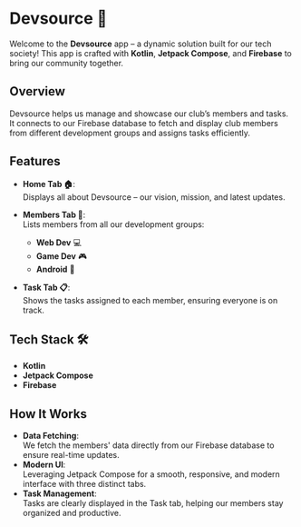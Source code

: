 # Devsource 🚀

Welcome to the **Devsource** app – a dynamic solution built for our tech society! This app is crafted with **Kotlin**, **Jetpack Compose**, and **Firebase** to bring our community together.

## Overview
Devsource helps us manage and showcase our club’s members and tasks. It connects to our Firebase database to fetch and display club members from different development groups and assigns tasks efficiently.

## Features
- **Home Tab 🏠**:  
  Displays all about Devsource – our vision, mission, and latest updates.

- **Members Tab 👥**:  
  Lists members from all our development groups:
  - **Web Dev** 💻  
  - **Game Dev** 🎮  
  - **Android** 🤖

- **Task Tab 📋**:  
  Shows the tasks assigned to each member, ensuring everyone is on track.

## Tech Stack 🛠️
- **Kotlin**
- **Jetpack Compose**
- **Firebase**

## How It Works
- **Data Fetching**:  
  We fetch the members' data directly from our Firebase database to ensure real-time updates.
- **Modern UI**:  
  Leveraging Jetpack Compose for a smooth, responsive, and modern interface with three distinct tabs.
- **Task Management**:  
  Tasks are clearly displayed in the Task tab, helping our members stay organized and productive.

